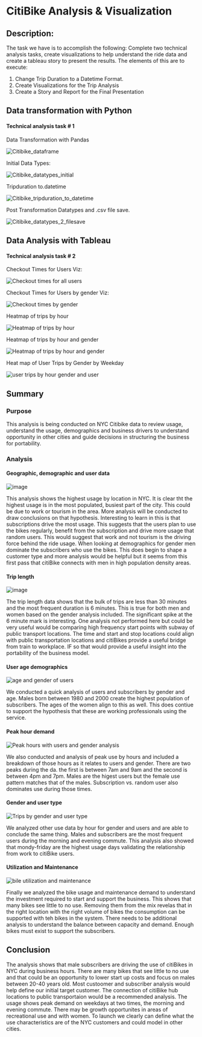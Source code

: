 # CitiBike Analysis & Visualization

## Description:

The task we have is to accomplish the following:
Complete two technical analysis tasks, create visualizations to help understand the ride data and create a tableau story to present the results. The elements of this are to execute:

1) Change Trip Duration to a Datetime Format.
2) Create Visualizations for the Trip Analysis
3) Create a Story and Report for the Final Presentation


## Data transformation with Python
#### Technical analysis task # 1

Data Transformation with Pandas

![Citibike_dataframe](https://user-images.githubusercontent.com/91839403/155864195-17877044-4596-4a39-af25-f6a8ab949f59.jpg)

Initial Data Types: 

![Citibike_datatypes_initial](https://user-images.githubusercontent.com/91839403/155864196-63d00ffe-48bb-4ae0-8c79-e21b200fceb6.jpg)

Tripduration to.datetime 

![Citibike_tripduration_to_datetime](https://user-images.githubusercontent.com/91839403/155864206-0a298170-7fdf-4e83-b604-4be040e6eade.jpg)

Post Transformation Datatypes and .csv file save.

![Citibike_datatypes_2_filesave](https://user-images.githubusercontent.com/91839403/155864217-aec6bb8e-1638-4d7b-9352-1424fb4c7867.jpg)

## Data Analysis with Tableau
#### Technical analysis task # 2

Checkout Times for Users Viz:

![Checkout times for all users](https://user-images.githubusercontent.com/91839403/155864310-aac425b8-b153-4ff7-a9e0-272f972150b4.jpg)

Checkout Times for Users by gender Viz:

![Checkout times by gender](https://user-images.githubusercontent.com/91839403/155864326-01741af4-ce19-48a1-ba5a-6f7fb9fc3400.jpg)

Heatmap of trips by hour

![Heatmap of trips by hour](https://user-images.githubusercontent.com/91839403/155864367-57eaf7cb-d70f-4d1d-ae1d-a087f784dcb5.jpg)

Heatmap of trips by hour and gender

![Heatmap of trips by hour and gender](https://user-images.githubusercontent.com/91839403/155864402-2becae87-a866-4b63-a2dc-025f342d24b0.jpg)

Heat map of User Trips by Gender by Weekday

![user trips by hour gender and user](https://user-images.githubusercontent.com/91839403/155864496-a2d14ff1-97fd-483a-982c-9fbd49d71f89.jpg)

## Summary

### Purpose

This analysis is being conducted on NYC Citibike data to review usage, understand the usage, demographics and business drivers to understand opportunity in other cities and guide decisions in structuring the business for portability.

### Analysis
#### Geographic, demographic and user data

![image](https://user-images.githubusercontent.com/91839403/155865583-41ee6062-275f-427d-abb6-e04d5e795e3e.png)

This analysis shows the highest usage by location in NYC.  It is clear tht the highest usage is in the most populated, busiest part of the city.  This could be due to work or tourism in the area.  More analysis will be conducted to draw conclusions on that hypothesis.  Interesting to learn in this is that subscriptions drive the most usage.  This suggests that the users plan to use the bikes regularly, benefit from the subscription and drive more usage that random users.  This would suggest that work and not tourism is the driving force behind the ride usage.  When looking at demographics for gender men dominate the subscribers who use the bikes.  This does begin to shape a customer type and more analysis would be helpful but it seems from this first pass that citiBike connects with men in high population density areas.

#### Trip length

![image](https://user-images.githubusercontent.com/91839403/155865711-17683890-3abc-436a-9dd9-0ea5d18447ec.png)


The trip length data shows that the bulk of trips are less than 30 minutes and the most frequent duration is 6 minutes.  This is true for both men and women based on the gender analysis included.  The significant spike at the 6 minute mark is interesting.  One analysis not performed here but could be very useful would be comparing high frequency start points with subway of public transport locations.  The time and start and stop locations could align with public transportation locations and citiBikes provide a useful bridge from train to workplace.  IF so that would provide a useful insight into the portability of the business model.

#### User age demographics

![age and gender of users](https://user-images.githubusercontent.com/91839403/155865980-22cc824b-12cf-4a17-94a5-07e1deaaac1c.jpg)

We conducted a quick analysis of users and subscribers by gender and age.  Males born between 1980 and 2000 create the highest population of subscribers.  The ages of the women align to this as well.  This does contiue to support the hypothesis that these are working professionals using the service.


#### Peak hour demand

![Peak hours with users and gender analysis](https://user-images.githubusercontent.com/91839403/155866031-307f7de6-b326-43fb-ab77-2e1e86801787.jpg)

We also conducted and analysis of peak use by hours and included a breakdown of those hours as it relates to users and gender.  There are two peaks during the da.  the first is between 7am and 9am and the second is between 4pm and 7pm.  Males are the higest users but the female use pattern matches that of the males. Subscription vs. random user also dominates use during those times.


#### Gender and user type

![Trips by gender and user type](https://user-images.githubusercontent.com/91839403/155866079-78a78a89-5908-477a-aff7-6dc7e33cc4dd.jpg)

We analyzed other use data by hour for gender and users and are able to conclude the same thing.  Males and subscribers are the most frequent users during the morning and evening commute.  This analysis also showed that mondy-friday are the highest usage days validating the relationship from work to citiBike users.

#### Utilization and Maintenance

![bile utilization and maintenance](https://user-images.githubusercontent.com/91839403/155866122-30177581-50f8-4a9a-8f91-caf1ad945219.jpg)

Finally we analyzed the bike usage and maintenance demand to understand the investment required to start and support the business.  This shows that many bikes see little to no use.  Removing them from the mix revelas that in the right location with the right volume of bikes the consumption can be supported with teh bikes in the system.  There needs to be additional analysis to understand the balance between capacity and demand.  Enough bikes must exist to support the subscribers. 

## Conclusion

The analysis shows that male subscribers are driving the use of citiBikes in NYC during business hours.  There are many bikes that see little to no use and that could be an opportunity to lower start up costs and focus on males between 20-40 years old.  Most custoomer and subscriber analysis would help define our initial target customer.  The connection of citiBike hub locations to public transportaion would be a recommended analysis.  The usage shows peak demand on weekdays at two times, the morning and evening commute.  There may be growth opportunites in areas of recreational use and with women.  To launch we clearly can define what the use characteristics are of the NYC customers and could model in other cities.











